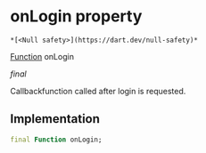 


# onLogin property




    *[<Null safety>](https://dart.dev/null-safety)*


[Function](https://api.flutter.dev/flutter/dart-core/Function-class.html) onLogin
  
_final_



<p>Callbackfunction called after login is requested.</p>



## Implementation

```dart
final Function onLogin;


```







